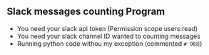 ## Slack messages counting Program
- You need your slack api token (Permission scope users:read)
- You need your slack channel ID wanted to counting messages
- Running python code withou my exception (commented ```# 예외```)
